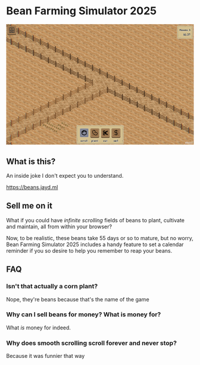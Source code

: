 # Bean Farming Simulator 2025

![screenshot of glorious fields of beans](screenshot.png)

## What is this?
An inside joke I don't expect you to understand.

https://beans.jayd.ml

## Sell me on it

What if you could have _infinite scrolling_ fields of beans to plant, cultivate
and maintain, all from within your browser? 

Now, to be realistic, these beans take 55 days or so to mature, but no worry,
Bean Farming Simulator 2025 includes a handy feature to set a calendar reminder
if you so desire to help you remember to reap your beans.

## FAQ

### Isn't that actually a corn plant?

Nope, they're beans because that's the name of the game

### Why can I sell beans for money? What is money for?

What *is* money for indeed.

### Why does smooth scrolling scroll forever and never stop?

Because it was funnier that way